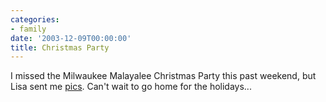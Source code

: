 ```yaml
---
categories:
- family
date: '2003-12-09T00:00:00'
title: Christmas Party
---
```



I missed the Milwaukee Malayalee Christmas Party this past weekend, but Lisa sent me [pics](http://kurup.org/photo/album?album_id=9589). Can't wait to go home for the holidays...
